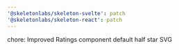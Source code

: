 ```yaml
---
'@skeletonlabs/skeleton-svelte': patch
'@skeletonlabs/skeleton-react': patch
---
```


chore: Improved Ratings component default half star SVG
